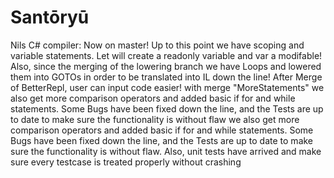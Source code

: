 # Santōryū

Nils C# compiler:
Now on master!
Up to this point we have scoping and variable statements. Let will create a
readonly variable and var a modifable!
Also, since the merging of the lowering branch we have Loops and lowered them into GOTOs in order to be translated into IL down the line!
After Merge of BetterRepl, user can input code easier!
with merge "MoreStatements" we also get more comparison operators and added basic if for and while statements. 
Some Bugs have been fixed down the line, and the Tests are up to date to make sure
the functionality is without flaw we also get more comparison operators and added basic if for and while statements. 
Some Bugs have been fixed down the line, and the Tests are up to date to make sure
the functionality is without flaw.
Also, unit tests have arrived and make sure every testcase is treated properly without crashing

